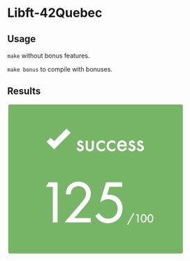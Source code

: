 # Libft-42Quebec

## Usage

``make`` without bonus features.

``make bonus`` to compile with bonuses.

## Results

<p>
	<img src="requirement/125success.png" alt="125success" />
</p>
